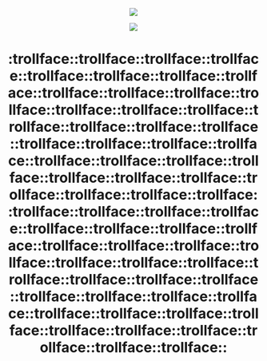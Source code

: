 <p align="center">
  <img src=https://github.com/user-attachments/assets/ec544e61-3763-441b-92c9-e4560811d019
</p>
<p align="center">
  <img src=https://github.com/user-attachments/assets/dd0a0ced-19cf-40a0-9641-66fbf78996bc
</p>
<h1 align="center">:trollface::trollface::trollface::trollface::trollface::trollface::trollface::trollface::trollface::trollface::trollface::trollface::trollface::trollface::trollface::trollface::trollface::trollface::trollface::trollface::trollface::trollface::trollface::trollface::trollface::trollface::trollface::trollface::trollface::trollface::trollface::trollface::trollface::trollface::trollface::trollface::trollface::trollface::trollface::trollface::trollface::trollface::trollface::trollface::trollface::trollface::trollface::trollface::trollface::trollface::trollface::trollface::trollface::trollface::trollface::trollface::trollface::trollface::trollface::trollface::trollface::trollface::trollface::trollface::trollface::trollface::trollface::</a> 

